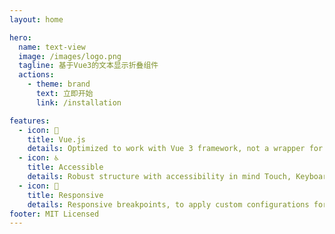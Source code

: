 ```yaml
---
layout: home

hero:
  name: text-view
  image: /images/logo.png
  tagline: 基于Vue3的文本显示折叠组件
  actions:
    - theme: brand
      text: 立即开始
      link: /installation

features:
  - icon: 🧁
    title: Vue.js
    details: Optimized to work with Vue 3 framework, not a wrapper for another library.
  - icon: ♿
    title: Accessible
    details: Robust structure with accessibility in mind Touch, Keyboard, Mouse Wheel, and Navigation support.
  - icon: 📱
    title: Responsive
    details: Responsive breakpoints, to apply custom configurations for each screen size.
footer: MIT Licensed
---
```

